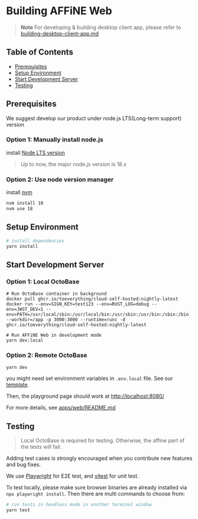 # Building AFFiNE Web

> **Note**
> For developing & building desktop client app, please refer to [building-desktop-client-app.md](./building-desktop-client-app.md)

## Table of Contents

- [Prerequisites](#prerequisites)
- [Setup Environment](#setup-environment)
- [Start Development Server](#start-development-server)
- [Testing](#testing)

## Prerequisites

We suggest develop our product under node.js LTS(Long-term support) version

### Option 1: Manually install node.js

install [Node LTS version](https://nodejs.org/en/download)

> Up to now, the major node.js version is 18.x

### Option 2: Use node version manager

install [nvm](https://github.com/nvm-sh/nvm)

```sh
nvm install 18
nvm use 18
```

## Setup Environment

```sh
# install dependencies
yarn install
```

## Start Development Server

### Option 1: Local OctoBase

```shell
# Run OctoBase container in background
docker pull ghcr.io/toeverything/cloud-self-hosted:nightly-latest
docker run --env=SIGN_KEY=test123 --env=RUST_LOG=debug --env=JWST_DEV=1 --env=PATH=/usr/local/sbin:/usr/local/bin:/usr/sbin:/usr/bin:/sbin:/bin --workdir=/app -p 3000:3000 --runtime=runc -d ghcr.io/toeverything/cloud-self-hosted:nightly-latest
```

```shell
# Run AFFiNE Web in development mode
yarn dev:local
```

### Option 2: Remote OctoBase

```shell
yarn dev
```

you might need set environment variables in `.env.local` file.
See our [template](../apps/web/.env.local.template).

Then, the playground page should work at [http://localhost:8080/](http://localhost:8080/)

For more details, see [apps/web/README.md](../apps/web/README.md)

## Testing

> Local OctoBase is required for testing. Otherwise, the affine part of the tests will fail.

Adding test cases is strongly encouraged when you contribute new features and bug fixes.

We use [Playwright](https://playwright.dev/) for E2E test, and [vitest](https://vitest.dev/) for unit test.

To test locally, please make sure browser binaries are already installed via `npx playwright install`. Then there are multi commands to choose from:

```sh
# run tests in headless mode in another terminal window
yarn test
```
